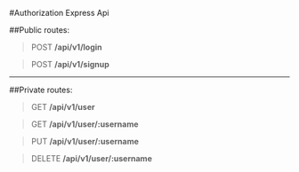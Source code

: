 #Authorization Express Api

##Public routes:

> POST **/api/v1/login**

> POST **/api/v1/signup**

---

##Private routes:

> GET **/api/v1/user**

> GET **/api/v1/user/:username**

> PUT **/api/v1/user/:username**

> DELETE **/api/v1/user/:username**
